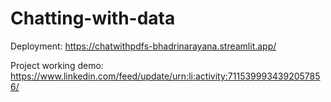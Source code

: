 # Chatting-with-data

Deployment: https://chatwithpdfs-bhadrinarayana.streamlit.app/

Project working demo: https://www.linkedin.com/feed/update/urn:li:activity:7115399934392057856/
